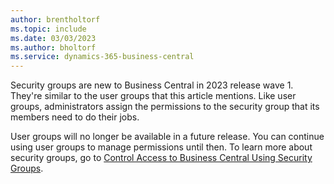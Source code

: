 ```yaml
---
author: brentholtorf
ms.topic: include
ms.date: 03/03/2023
ms.author: bholtorf
ms.service: dynamics-365-business-central
---
```


Security groups are new to Business Central in 2023 release wave 1. They're similar to the user groups that this article mentions. Like user groups, administrators assign the permissions to the security group that its members need to do their jobs.

User groups will no longer be available in a future release. You can continue using user groups to manage permissions until then. To learn more about security groups, go to [Control Access to Business Central Using Security Groups](../ui-security-groups.md).
